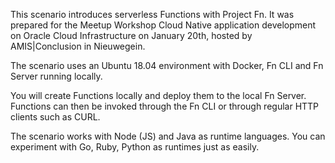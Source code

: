 This scenario introduces serverless Functions with Project Fn. It was prepared for the Meetup Workshop Cloud Native application development on Oracle Cloud Infrastructure on January 20th, hosted by AMIS|Conclusion in Nieuwegein.

The scenario uses an Ubuntu 18.04 environment with Docker, Fn CLI and Fn Server running locally. 

You will create Functions locally and deploy them to the local Fn Server. Functions can then be invoked through the Fn CLI or through regular HTTP clients such as CURL.

The scenario works with Node (JS) and Java as runtime languages. You can experiment with Go, Ruby, Python as runtimes just as easily.
